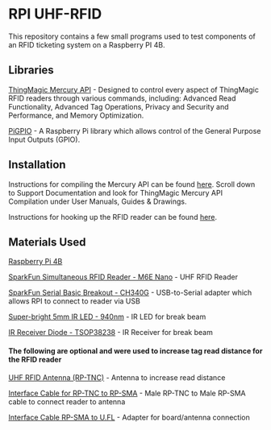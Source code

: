 # RPI UHF-RFID

This repository contains a few small programs used to test components of an RFID ticketing system on a Raspberry PI 4B.

## Libraries

[ThingMagic Mercury API](https://www.jadaktech.com/products/thingmagic-rfid/thingmagic-mercury-api/) - Designed to control every aspect of ThingMagic RFID readers through various commands, including: Advanced Read Functionality, Advanced Tag Operations, Privacy and Security and Performance, and Memory Optimization.

[PiGPIO](https://abyz.me.uk/rpi/pigpio/) - A Raspberry Pi library which allows control of the General Purpose Input Outputs (GPIO).

## Installation

Instructions for compiling the Mercury API can be found [here](https://www.jadaktech.com/products/thingmagic-rfid/thingmagic-mercury-api/). Scroll down to Support Documentation and look for ThingMagic Mercury API Compilation under User Manuals, Guides & Drawings.

Instructions for hooking up the RFID reader can be found [here](https://learn.sparkfun.com/tutorials/simultaneous-rfid-tag-reader-hookup-guide/all).


## Materials Used

[Raspberry Pi 4B](https://www.raspberrypi.org/products/raspberry-pi-4-model-b/)

[SparkFun Simultaneous RFID Reader - M6E Nano](https://www.sparkfun.com/products/14066) - UHF RFID Reader

[SparkFun Serial Basic Breakout - CH340G](https://www.sparkfun.com/products/14050) - USB-to-Serial adapter which allows RPI to connect to reader via USB

[Super-bright 5mm IR LED - 940nm](https://www.adafruit.com/product/387?gclid=CjwKCAjw7--KBhAMEiwAxfpkWL_GouOGbUwtxk4ekROBLFYxH7ntr63XdovG1E-UPKBHUviJtRKxhhoCprcQAvD_BwE) - IR LED for break beam

[IR Receiver Diode - TSOP38238](https://www.sparkfun.com/products/10266) - IR Receiver for break beam

#### The following are optional and were used to increase tag read distance for the RFID reader

[UHF RFID Antenna (RP-TNC)](https://www.sparkfun.com/products/14131) - Antenna to increase read distance

[Interface Cable for RP-TNC to RP-SMA](https://www.sparkfun.com/products/14132) - Male RP-TNC to Male RP-SMA cable to connect reader to antenna

[Interface Cable RP-SMA to U.FL](https://www.sparkfun.com/products/662) - Adapter for board/antenna connection
